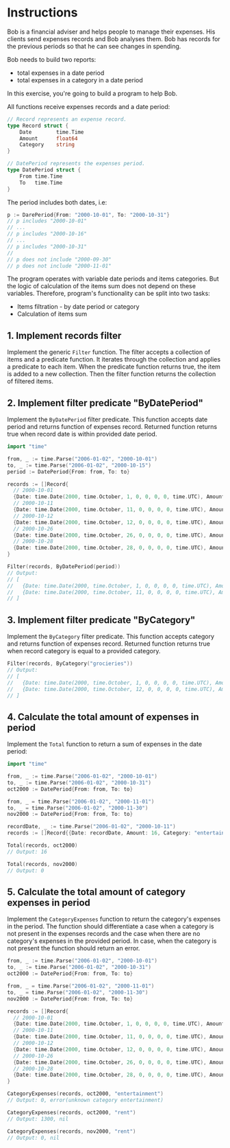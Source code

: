 # Instructions

Bob is a financial adviser and helps people to manage their expenses. His clients send expenses records and Bob analyses them. Bob has records for the previous periods so that he can see changes in spending.

Bob needs to build two reports:
* total expenses in a date period
* total expenses in a category in a date period

In this exercise, you're going to build a program to help Bob.

All functions receive expenses records and a date period:

```go
// Record represents an expense record.
type Record struct {
	Date        time.Time
	Amount      float64
	Category    string
}

// DatePeriod represents the expenses period.
type DatePeriod struct {
	From time.Time
	To   time.Time
}
```

The period includes both dates, i.e:

```go
p := DarePeriod{From: "2000-10-01", To: "2000-10-31"}
// p includes "2000-10-01"
// ...
// p includes "2000-10-16"
// ...
// p includes "2000-10-31"
//
// p does not include "2000-09-30"
// p does not include "2000-11-01"
```

The program operates with variable date periods and items categories. But the logic of calculation of the items sum does not depend on these variables. Therefore, program's functionality can be split into two tasks:
* Items filtration - by date period or category
* Calculation of items sum

## 1. Implement records filter
Implement the generic `Filter` function. The filter accepts a collection of items and a predicate function. It iterates through the collection and applies a predicate to each item. When the predicate function returns true, the item is added to a new collection. Then the filter function returns the collection of filtered items.

## 2. Implement filter predicate "ByDatePeriod"
Implement the `ByDatePeriod` filter predicate. This function accepts date period and returns function of expenses record. Returned function returns true when record date is within provided date period.

```go
import "time"

from, _ := time.Parse("2006-01-02", "2000-10-01")
to, _ := time.Parse("2006-01-02", "2000-10-15")
period := DatePeriod{From: from, To: to}

records := []Record{
  // 2000-10-01
  {Date: time.Date(2000, time.October, 1, 0, 0, 0, 0, time.UTC), Amount: 15, Category: "grocieries"},
  // 2000-10-11
  {Date: time.Date(2000, time.October, 11, 0, 0, 0, 0, time.UTC), Amount: 300, Category: "utility-bills"},
  // 2000-10-12
  {Date: time.Date(2000, time.October, 12, 0, 0, 0, 0, time.UTC), Amount: 28, Category: "grocieries"},
  // 2000-10-26
  {Date: time.Date(2000, time.October, 26, 0, 0, 0, 0, time.UTC), Amount: 300, Category: "university"},
  // 2000-10-28
  {Date: time.Date(2000, time.October, 28, 0, 0, 0, 0, time.UTC), Amount: 1300, Category: "rent"},
}

Filter(records, ByDatePeriod(period))
// Output:
// [
//   {Date: time.Date(2000, time.October, 1, 0, 0, 0, 0, time.UTC), Amount: 15, Category: "grocieries"},
//   {Date: time.Date(2000, time.October, 11, 0, 0, 0, 0, time.UTC), Amount: 300, Category: "utility-bills"},
// ]
```

## 3. Implement filter predicate "ByCategory"
Implement the `ByCategory` filter predicate. This function accepts category and returns function of expenses record. Returned function returns true when record category is equal to a provided category.

```go
Filter(records, ByCategory("grocieries"))
// Output:
// [
//   {Date: time.Date(2000, time.October, 1, 0, 0, 0, 0, time.UTC), Amount: 15, Category: "grocieries"},
//   {Date: time.Date(2000, time.October, 12, 0, 0, 0, 0, time.UTC), Amount: 28, Category: "grocieries"},
// ]
```

## 4. Calculate the total amount of expenses in period
Implement the `Total` function to return a sum of expenses in the date period:

```go
import "time"

from, _ := time.Parse("2006-01-02", "2000-10-01")
to, _ := time.Parse("2006-01-02", "2000-10-31")
oct2000 := DatePeriod{From: from, To: to}

from, _ = time.Parse("2006-01-02", "2000-11-01")
to, _ = time.Parse("2006-01-02", "2000-11-30")
nov2000 := DatePeriod{From: from, To: to}

recordDate, _ := time.Parse("2006-01-02", "2000-10-11")
records := []Record{{Date: recordDate, Amount: 16, Category: "entertainment"}}

Total(records, oct2000)
// Output: 16

Total(records, nov2000)
// Output: 0
```

## 5. Calculate the total amount of category expenses in period
Implement the `CategoryExpenses` function to return the category's expenses in the period. The function should differentiate a case when a category is not present in the expenses records and the case when there are no category's expenses in the provided period.
In case, when the category is not present the function should return an error.

```go
from, _ := time.Parse("2006-01-02", "2000-10-01")
to, _ := time.Parse("2006-01-02", "2000-10-31")
oct2000 := DatePeriod{From: from, To: to}

from, _ = time.Parse("2006-01-02", "2000-11-01")
to, _ = time.Parse("2006-01-02", "2000-11-30")
nov2000 := DatePeriod{From: from, To: to}

records := []Record{
  // 2000-10-01
  {Date: time.Date(2000, time.October, 1, 0, 0, 0, 0, time.UTC), Amount: 15, Category: "grocieries"},
  // 2000-10-11
  {Date: time.Date(2000, time.October, 11, 0, 0, 0, 0, time.UTC), Amount: 300, Category: "utility-bills"},
  // 2000-10-12
  {Date: time.Date(2000, time.October, 12, 0, 0, 0, 0, time.UTC), Amount: 28, Category: "grocieries"},
  // 2000-10-26
  {Date: time.Date(2000, time.October, 26, 0, 0, 0, 0, time.UTC), Amount: 300, Category: "university"},
  // 2000-10-28
  {Date: time.Date(2000, time.October, 28, 0, 0, 0, 0, time.UTC), Amount: 1300, Category: "rent"},
}

CategoryExpenses(records, oct2000, "entertainment")
// Output: 0, error(unknown category entertainment)

CategoryExpenses(records, oct2000, "rent")
// Output: 1300, nil

CategoryExpenses(records, nov2000, "rent")
// Output: 0, nil
```
